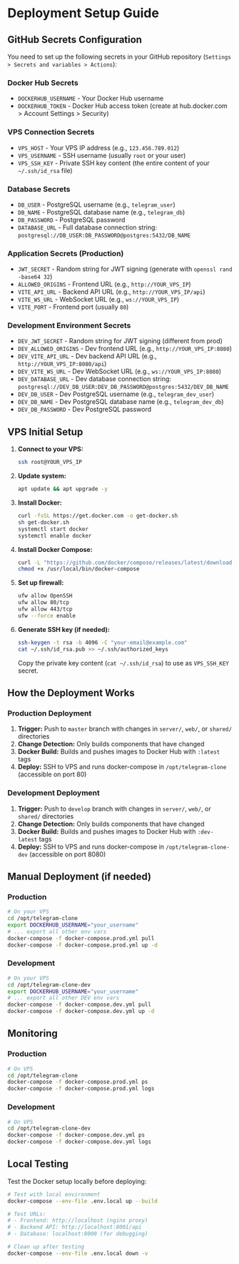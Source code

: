 # Deployment Setup Guide

## GitHub Secrets Configuration

You need to set up the following secrets in your GitHub repository (`Settings > Secrets and variables > Actions`):

### Docker Hub Secrets
- `DOCKERHUB_USERNAME` - Your Docker Hub username
- `DOCKERHUB_TOKEN` - Docker Hub access token (create at hub.docker.com > Account Settings > Security)

### VPS Connection Secrets
- `VPS_HOST` - Your VPS IP address (e.g., `123.456.789.012`)
- `VPS_USERNAME` - SSH username (usually `root` or your user)
- `VPS_SSH_KEY` - Private SSH key content (the entire content of your `~/.ssh/id_rsa` file)

### Database Secrets
- `DB_USER` - PostgreSQL username (e.g., `telegram_user`)
- `DB_NAME` - PostgreSQL database name (e.g., `telegram_db`)
- `DB_PASSWORD` - PostgreSQL password
- `DATABASE_URL` - Full database connection string:  
  `postgresql://DB_USER:DB_PASSWORD@postgres:5432/DB_NAME`

### Application Secrets (Production)
- `JWT_SECRET` - Random string for JWT signing (generate with `openssl rand -base64 32`)
- `ALLOWED_ORIGINS` - Frontend URL (e.g., `http://YOUR_VPS_IP`)
- `VITE_API_URL` - Backend API URL (e.g., `http://YOUR_VPS_IP/api`)
- `VITE_WS_URL` - WebSocket URL (e.g., `ws://YOUR_VPS_IP`)
- `VITE_PORT` - Frontend port (usually `80`)

### Development Environment Secrets
- `DEV_JWT_SECRET` - Random string for JWT signing (different from prod)
- `DEV_ALLOWED_ORIGINS` - Dev frontend URL (e.g., `http://YOUR_VPS_IP:8080`)
- `DEV_VITE_API_URL` - Dev backend API URL (e.g., `http://YOUR_VPS_IP:8080/api`)
- `DEV_VITE_WS_URL` - Dev WebSocket URL (e.g., `ws://YOUR_VPS_IP:8080`)
- `DEV_DATABASE_URL` - Dev database connection string:  
  `postgresql://DEV_DB_USER:DEV_DB_PASSWORD@postgres:5432/DEV_DB_NAME`
- `DEV_DB_USER` - Dev PostgreSQL username (e.g., `telegram_dev_user`)
- `DEV_DB_NAME` - Dev PostgreSQL database name (e.g., `telegram_dev_db`)
- `DEV_DB_PASSWORD` - Dev PostgreSQL password

## VPS Initial Setup

1. **Connect to your VPS:**
   ```bash
   ssh root@YOUR_VPS_IP
   ```

2. **Update system:**
   ```bash
   apt update && apt upgrade -y
   ```

3. **Install Docker:**
   ```bash
   curl -fsSL https://get.docker.com -o get-docker.sh
   sh get-docker.sh
   systemctl start docker
   systemctl enable docker
   ```

4. **Install Docker Compose:**
   ```bash
   curl -L "https://github.com/docker/compose/releases/latest/download/docker-compose-$(uname -s)-$(uname -m)" -o /usr/local/bin/docker-compose
   chmod +x /usr/local/bin/docker-compose
   ```

5. **Set up firewall:**
   ```bash
   ufw allow OpenSSH
   ufw allow 80/tcp
   ufw allow 443/tcp
   ufw --force enable
   ```

6. **Generate SSH key (if needed):**
   ```bash
   ssh-keygen -t rsa -b 4096 -C "your-email@example.com"
   cat ~/.ssh/id_rsa.pub >> ~/.ssh/authorized_keys
   ```
   Copy the private key content (`cat ~/.ssh/id_rsa`) to use as `VPS_SSH_KEY` secret.

## How the Deployment Works

### Production Deployment
1. **Trigger:** Push to `master` branch with changes in `server/`, `web/`, or `shared/` directories
2. **Change Detection:** Only builds components that have changed
3. **Docker Build:** Builds and pushes images to Docker Hub with `:latest` tags
4. **Deploy:** SSH to VPS and runs docker-compose in `/opt/telegram-clone` (accessible on port 80)

### Development Deployment
1. **Trigger:** Push to `develop` branch with changes in `server/`, `web/`, or `shared/` directories
2. **Change Detection:** Only builds components that have changed
3. **Docker Build:** Builds and pushes images to Docker Hub with `:dev-latest` tags
4. **Deploy:** SSH to VPS and runs docker-compose in `/opt/telegram-clone-dev` (accessible on port 8080)

## Manual Deployment (if needed)

### Production
```bash
# On your VPS
cd /opt/telegram-clone
export DOCKERHUB_USERNAME="your_username"
# ... export all other env vars
docker-compose -f docker-compose.prod.yml pull
docker-compose -f docker-compose.prod.yml up -d
```

### Development
```bash
# On your VPS
cd /opt/telegram-clone-dev
export DOCKERHUB_USERNAME="your_username"
# ... export all other DEV env vars
docker-compose -f docker-compose.dev.yml pull
docker-compose -f docker-compose.dev.yml up -d
```

## Monitoring

### Production
```bash
# On VPS
cd /opt/telegram-clone
docker-compose -f docker-compose.prod.yml ps
docker-compose -f docker-compose.prod.yml logs
```

### Development
```bash
# On VPS
cd /opt/telegram-clone-dev
docker-compose -f docker-compose.dev.yml ps
docker-compose -f docker-compose.dev.yml logs
```

## Local Testing

Test the Docker setup locally before deploying:

```bash
# Test with local environment
docker-compose --env-file .env.local up --build

# Test URLs:
# - Frontend: http://localhost (nginx proxy)
# - Backend API: http://localhost:8001/api
# - Database: localhost:8000 (for debugging)

# Clean up after testing
docker-compose --env-file .env.local down -v
```